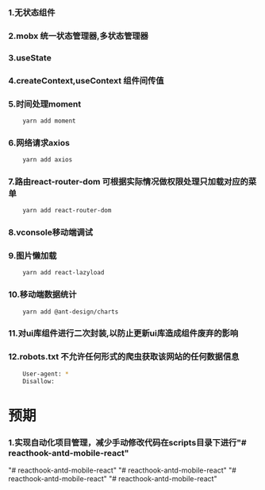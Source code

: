 ### 1.无状态组件

### 2.mobx 统一状态管理器,多状态管理器

### 3.useState

### 4.createContext,useContext 组件间传值

### 5.时间处理moment
```bash
    yarn add moment
```

### 6.网络请求axios
```bash
    yarn add axios
```

### 7.路由react-router-dom 可根据实际情况做权限处理只加载对应的菜单
```bash
    yarn add react-router-dom
```

### 8.vconsole移动端调试

### 9.图片懒加载
```bash
    yarn add react-lazyload
```

### 10.移动端数据统计
```bash
    yarn add @ant-design/charts
```

### 11.对ui库组件进行二次封装,以防止更新ui库造成组件废弃的影响

### 12.robots.txt 不允许任何形式的爬虫获取该网站的任何数据信息
```bash
    User-agent: *
    Disallow:
```
# 预期
### 1.实现自动化项目管理，减少手动修改代码在scripts目录下进行"# reacthook-antd-mobile-react" 
"# reacthook-antd-mobile-react" 
"# reacthook-antd-mobile-react" 
"# reacthook-antd-mobile-react" 
"# reacthook-antd-mobile-react" 
